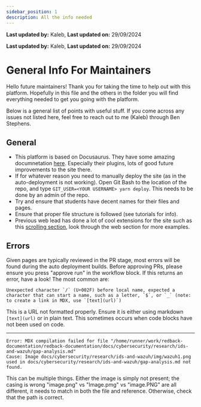 ```yaml
---
sidebar_position: 1
description: All the info needed
---
```


**Last updated by:** Kaleb, **Last updated on:** 29/09/2024


**Last updated by:** Kaleb, **Last updated on:** 29/09/2024


# General Info For Maintainers

Hello future maintainers! Thank you for taking the time to help out with this platform. Hopefully in this file and the others in the folder you will find everything
needed to get you going with the platform. 

Below is a general list of points with useful stuff. If you come across any issues not listed here, feel free to reach out to me (Kaleb) through Ben Stephens.

## General
- This platform is based on Docusaurus. They have some amazing documnetation [here](https://docusaurus.io/docs). Especially their plugins, lots of good future improvements to the site there.
- If for whatever reason you need to manually deploy the site (as in the auto-deployment is not working). Open Git Bash to the location of the repo, and type `GIT_USER=<YOUR USERNAME> yarn deploy`. This needs to be done by an admin of the repo.
- Try and ensure that students have decent names for their files and pages.
- Ensure that proper file structure is followed (see tutorials for info).
- Previous web lead has done a lot of cool extensions for the site such as this [scrolling section](https://redback-operations.github.io/redback-documentation/docs/web-mobile-app-dev/frontend/redback-ui/), look through the web section for more examples.

## Errors
Given pages are typically reviewed in the PR stage, most errors will be found during the auto deployment builds. Before approving PRs, please ensure you press "approve run" in the workflow block. If this returns an error, have a look! The most common are:

```
Unexpected character `/` (U+002F) before local name, expected a character that can start a name, such as a letter, `$`, or `_` (note: to create a link in MDX, use `[text](url)`)
```

This is a URL not formatted properly. Ensure it is either using markdown `[text](url)` or in plain text. This sometimes occurs when code blocks have not been used on code.

---

```
Error: MDX compilation failed for file "/home/runner/work/redback-documentation/redback-documentation/docs/cybersecurity/research/ids-and-wazuh/gap-analysis.md"
Cause: Image docs/cybersecurity/research/ids-and-wazuh/img/wazuh1.png used in docs/cybersecurity/research/ids-and-wazuh/gap-analysis.md not found.
```

This can be multiple things. Either the image is simply not present; the casing is wrong "image.png" vs "Image.pmg" vs "image.PNG" are all different, it needs to match in both the file and reference. Otherwise, check that the path is correct.
